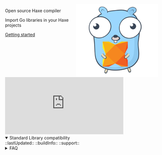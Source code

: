 <br>
<img src="logo.svg" width="270" align="right"/>

Open source Haxe compiler

Import Go libraries in your Haxe projects

[Getting started](https://github.com/go2hx/go2hx#getting-started)

<br>

<iframe width="390" height="189" src="https://www.youtube.com/embed/qVaynJJ941M?si=duCffVM3qA2nySgt" title="YouTube video player" frameborder="0" allow="accelerometer; autoplay; clipboard-write; encrypted-media; gyroscope; picture-in-picture; web-share" referrerpolicy="strict-origin-when-cross-origin" allowfullscreen></iframe>

<br>

<details open>
    <summary>Standard Library compatibility</summary>
    ::lastUpdated::
    ::buildInfo::
    ::support::
    </details>
<details><summary>FAQ</summary>

### Can library X be compiled?

#### Check online via:
<iframe src="https://go2hx.mki.sh/" width="400" height="500"></iframe>


#### Manual check:
You would need to check what imports and language features the library is using.


If it uses unsafe or generics, the library will not work.


If it uses networking or unsupported stdlibs it also will not work.

### Does the compiler support Go as a Haxe target?
No and it's not within the scope of the project, however happy to knowledge transfer and support any Go target for Haxe.

### Can high performance be achieved with the compiled code?
Yes! There is no inherent systemic issue with the compiled code having comparable speeds with normal Haxe code. The compiler does AST to AST translation so it is at the same level of abstraction for the Haxe compiler to be able to optimize the code in the same way as if it was handwritten.

The layer functions or interop files for the go2hx styled Haxe code to normal Haxe code does certantily have a performance penality, however for basics types it can be 0 because of Haxe's 0 cost abstractions, and in the case of structures or other cases where this is an allocation, it is possible to use the internal go2hx datatypes to not pay the penality (at the cost of ease of use).

This area is truthfully not very explored because of the priority of getting the compiler correct. If it is a painpoint for your usecase, we would love to hear more about it and improve it.

### Why not use externs instead of compiling Go code into Haxe?
Because externs prevent multi target usage of the compiler and they need to be maintained and written. This project is meant to provide 100s of thousands of high quality tested Go libraries with no maintance and no need to write an abstraction level.

### Cgo support?
Not available but planned and happily accepting contributions for it!

### How does this compare to Gopherjs or Go wasm?
go2hx's design is built with Haxe devs in mind, therefore the goals align with Haxe dev advantages of the compiler, with that said go2hx does have some advantages already, smaller code generation, access to Haxe's compiler tooling such as dce and optimizations, and Haxe as a language being very portable, high level and statically typed.

### What internals does stdlib use?
The compiler uses Haxe stdlib implmentations when interacting with the fileysytem and primitive math operations.
In other cases the internals are transpiled into Haxe code and uses those.

#### Have issues and/or want to contribute?
[![github](https://img.shields.io/badge/GitHub-100000?style=for-the-badge&logo=github&logoColor=white)](https://github.com/go2hx/go2hx)
[![discord](https://img.shields.io/badge/Discord-7289DA?style=for-the-badge&logo=discord&logoColor=white)](https://discord.gg/ewnMZAV)